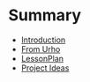 # Summary

* [Introduction](README.md)
* [From Urho](2/README.md)
* [LessonPlan](2/lesson_plan.md)
* [Project Ideas](3/README.md)

